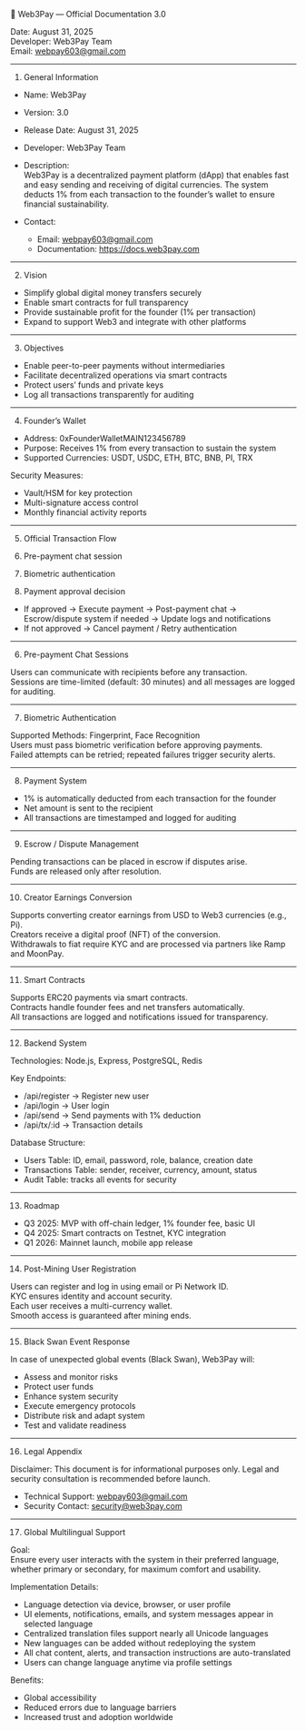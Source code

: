 
📄 Web3Pay — Official
Documentation 3.0

Date: August 31, 2025  
Developer: Web3Pay Team  
Email: webpay603@gmail.com  

---

1. General Information

- Name: Web3Pay  
- Version: 3.0  
- Release Date: August 31, 2025  
- Developer: Web3Pay Team  
- Description:  
  Web3Pay is a decentralized payment platform (dApp) that enables fast and easy sending and receiving of digital currencies. The system deducts 1% from each transaction to the founder’s wallet to ensure financial sustainability.

- Contact:  
  - Email: webpay603@gmail.com  
  - Documentation: https://docs.web3pay.com

---

2. Vision

- Simplify global digital money transfers securely  
- Enable smart contracts for full transparency  
- Provide sustainable profit for the founder (1% per transaction)  
- Expand to support Web3 and integrate with other platforms  

---

3. Objectives

- Enable peer-to-peer payments without intermediaries  
- Facilitate decentralized operations via smart contracts  
- Protect users’ funds and private keys  
- Log all transactions transparently for auditing  

---

4. Founder’s Wallet

- Address: 0xFounderWalletMAIN123456789  
- Purpose: Receives 1% from every transaction to sustain the system  
- Supported Currencies: USDT, USDC, ETH, BTC, BNB, PI, TRX  

Security Measures:

- Vault/HSM for key protection  
- Multi-signature access control  
- Monthly financial activity reports  

---

5. Official Transaction Flow

1. Pre-payment chat session  
2. Biometric authentication  
3. Payment approval decision  

- If approved → Execute payment → Post-payment chat → Escrow/dispute system if needed → Update logs and notifications  
- If not approved → Cancel payment / Retry authentication  

---

6. Pre-payment Chat Sessions

Users can communicate with recipients before any transaction.  
Sessions are time-limited (default: 30 minutes) and all messages are logged for auditing.

---

7. Biometric Authentication

Supported Methods: Fingerprint, Face Recognition  
Users must pass biometric verification before approving payments.  
Failed attempts can be retried; repeated failures trigger security alerts.

---

8. Payment System

- 1% is automatically deducted from each transaction for the founder  
- Net amount is sent to the recipient  
- All transactions are timestamped and logged for auditing  

---

9. Escrow / Dispute Management

Pending transactions can be placed in escrow if disputes arise.  
Funds are released only after resolution.

---

10. Creator Earnings Conversion

Supports converting creator earnings from USD to Web3 currencies (e.g., Pi).  
Creators receive a digital proof (NFT) of the conversion.  
Withdrawals to fiat require KYC and are processed via partners like Ramp and MoonPay.

---

11. Smart Contracts

Supports ERC20 payments via smart contracts.  
Contracts handle founder fees and net transfers automatically.  
All transactions are logged and notifications issued for transparency.

---

12. Backend System

Technologies: Node.js, Express, PostgreSQL, Redis  

Key Endpoints:

- /api/register → Register new user  
- /api/login → User login  
- /api/send → Send payments with 1% deduction  
- /api/tx/:id → Transaction details  

Database Structure:

- Users Table: ID, email, password, role, balance, creation date  
- Transactions Table: sender, receiver, currency, amount, status  
- Audit Table: tracks all events for security  

---

13. Roadmap

- Q3 2025: MVP with off-chain ledger, 1% founder fee, basic UI  
- Q4 2025: Smart contracts on Testnet, KYC integration  
- Q1 2026: Mainnet launch, mobile app release  

---

14. Post-Mining User Registration

Users can register and log in using email or Pi Network ID.  
KYC ensures identity and account security.  
Each user receives a multi-currency wallet.  
Smooth access is guaranteed after mining ends.

---

15. Black Swan Event Response

In case of unexpected global events (Black Swan), Web3Pay will:

- Assess and monitor risks  
- Protect user funds  
- Enhance system security  
- Execute emergency protocols  
- Distribute risk and adapt system  
- Test and validate readiness  

---

16. Legal Appendix

Disclaimer: This document is for informational purposes only. Legal and security consultation is recommended before launch.  
- Technical Support: webpay603@gmail.com  
- Security Contact: security@web3pay.com  

---

17. Global Multilingual Support

Goal:  
Ensure every user interacts with the system in their preferred language, whether primary or secondary, for maximum comfort and usability.

Implementation Details:

- Language detection via device, browser, or user profile  
- UI elements, notifications, emails, and system messages appear in selected language  
- Centralized translation files support nearly all Unicode languages  
- New languages can be added without redeploying the system  
- All chat content, alerts, and transaction instructions are auto-translated  
- Users can change language anytime via profile settings  

Benefits:

- Global accessibility  
- Reduced errors due to language barriers  
- Increased trust and adoption worldwide  

